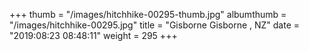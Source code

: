 +++
thumb = "/images/hitchhike-00295-thumb.jpg"
albumthumb = "/images/hitchhike-00295.jpg"
title = "Gisborne Gisborne , NZ"
date = "2019:08:23 08:48:11"
weight = 295
+++
